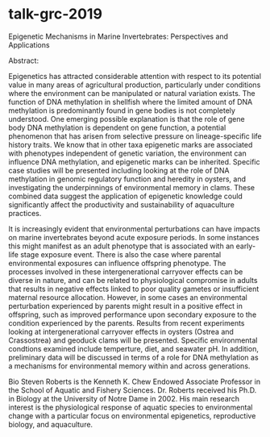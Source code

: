 # talk-grc-2019


Epigenetic Mechanisms in Marine Invertebrates: Perspectives and Applications


Abstract:

Epigenetics has attracted considerable attention with respect to its potential value in many areas of agricultural production, particularly under conditions where the environment can be manipulated or natural variation exists. The function of DNA methylation in shellfish where the limited amount of DNA methylation is predominantly found in gene bodies is not completely understood. One emerging possible explanation is that the role of gene body DNA methylation is dependent on gene function, a potential phenomenon that has arisen from selective pressure on lineage-specific life history traits. We know that in other taxa epigenetic marks are associated with phenotypes independent of genetic variation, the environment can influence DNA methylation, and epigenetic marks can be inherited. Specific case studies will be presented including looking at the role of DNA methylation in genomic regulatory function and heredity in oysters, and investigating the underpinnings of environmental memory in clams. These combined data suggest the application of epigenetic knowledge could significantly affect the productivity and sustainability of aquaculture practices.

It is increasingly evident that environmental perturbations can have impacts on marine invertebrates beyond acute exposure periods. In some instances this might manifest as an adult phenotype that is associated with an early-life stage exposure event. There is also the case where parental environmental exposures can influence offspring phenotype. The processes involved in these intergenerational carryover effects can be diverse in nature, and can be related to physiological compromise in adults that results in negative effects linked to poor quality gametes or insufficient maternal resource allocation. However, in some cases an environmental perturbation experienced by parents might result in a positive effect in offspring, such as improved performance upon secondary exposure to the condition experienced by the parents. Results from recent experiments looking at intergenerational carryover effects in oysters (Ostrea and Crassostrea) and geoduck clams will be presented. Specific environmental condtions examined include temperture, diet, and seawater pH. In addition, preliminary data will be discussed in terms of a role for DNA methylation as a mechanisms for environmental memory within and across generations.




Bio
Steven Roberts is the Kenneth K. Chew Endowed Associate Professor in the School of Aquatic and Fishery Sciences. Dr. Roberts received his Ph.D. in Biology at the University of Notre Dame in 2002. His main research interest is the physiological response of aquatic species to environmental change with a particular focus on environmental epigenetics, reproductive biology, and aquaculture.
